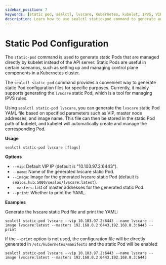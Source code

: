 ```yaml
---
sidebar_position: 7
keywords: [static pod, sealctl, lvscare, Kubernetes, kubelet, IPVS, VIP, cluster management, control plane, configuration]
description: Learn how to use sealctl static-pod command to generate and manage static Pods in Kubernetes, focusing on lvscare for IPVS rules and control plane setup.
---
```


# Static Pod Configuration

The `static-pod` command is used to generate static Pods that are managed directly by kubelet instead of the API server.
Static Pods are useful in certain scenarios, such as setting up and managing control plane components in a Kubernetes
cluster.

The `sealctl static-pod` command provides a convenient way to generate static Pod configuration files for specific
purposes. Currently, it mainly supports generating the `lvscare` static Pod, which is a tool for managing IPVS rules.

Using `sealctl static-pod lvscare`, you can generate the `lvscare` static Pod YAML file based on specified parameters
such as VIP, master node addresses, and image name. This file can then be stored in the static Pod path of kubelet, and
kubelet will automatically create and manage the corresponding Pod.

**Usage**

```shell
sealctl static-pod lvscare [flags]
```

**Options**

- `--vip`: Default VIP IP (default is "10.103.97.2:6443").
- `--name`: Name of the generated lvscare static Pod.
- `--image`: Image for the generated lvscare static Pod (default is `sealos.hub:5000/sealos/lvscare:latest`).
- `--masters`: List of master addresses for the generated static Pod.
- `--print`: Whether to print the YAML.

**Examples**

Generate the lvscare static Pod file and print the YAML:

```shell
sealctl static-pod lvscare --vip 10.103.97.2:6443 --name lvscare --image lvscare:latest --masters 192.168.0.2:6443,192.168.0.3:6443 --print
```

If the `--print` option is not used, the configuration file will be directly generated in `/etc/kubernetes/manifests`
and the static Pod will be enabled:

```shell
sealctl static-pod lvscare --vip 10.103.97.2:6443 --name lvscare --image lvscare:latest --masters 192.168.0.2:6443,192.168.0.3:6443
```
